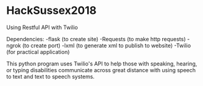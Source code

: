 # HackSussex2018
Using Restful API with Twilio

Dependencies:
-flask (to create site)
-Requests (to make http requests)
-ngrok (to create port)
-lxml (to generate xml to publish to website)
-Twilio (for practical application)

 This python program uses Twilio's API to help those with speaking, hearing, or typing disabilities communicate across great distance with using speech to text and text to speech systems.
